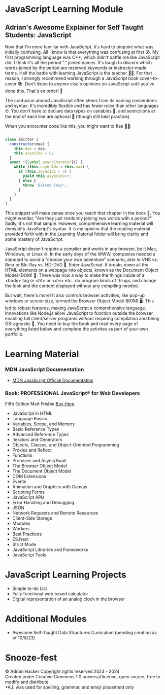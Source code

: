 # JavaScript Learning Module

## Adrian's Awesome Explainer for Self Taught Students:  JavaScript

Now that I'm more familiar with JavaScript, it's hard to pinpoint what was initially confusing. All I know is that everything was confusing at first 😵. My first programming language was C++, which didn't baffle me like JavaScript did. I think it's all the period "." joined names. It's tough to discern which words joined by the period are reserved keywords or instructor-made terms. Half the battle with learning JavaScript is the teacher 👩‍🏫. For that reason, I strongly recommend working through a JavaScript book cover-to-cover 📚. Don't listen to anyone else's opinions on JavaScript until you've done this. That's an order! 📣

The confusion around JavaScript often stems from its naming conventions and syntax. It's incredibly flexible and has fewer rules than other languages 🤓. You don't have to declare data types on variables 🤯, and semicolons at the end of each line are optional 🤯 (though still best practice).

When you encounter code like this, you might want to flee 🏃‍♀️:

```javascript

class Emitter {
  constructor(max) {
    this.max = max;
    this.asyncIdx = 0;
  }
  async *[Symbol.asyncIterator]() {
    while (this.asyncIdx < this.max) {
      if (this.asyncIdx < 3) {
        yield this.asyncIdx++;
      } else {
        throw 'Exited loop';
      }  
    }
  }
}
```

This snippet will make sense once you reach that chapter in the book 📖. You might wonder, "Are they just randomly joining two words with a period?" Sadly, it's not that simple. However, comprehensive learning material will demystify JavaScript's syntax.  It is my opinion that the reading material provided forth with in the Learning Material folder will bring clarity and some mastery of JavaScript.

JavaScript doesn't require a compiler and works in any browser, be it Mac, Windows, or Linux 🌐. In the early days of the WWW, companies needed a standard to avoid a "choose your own adventure" scenario, akin to VHS vs. Beta or Blu-Ray vs. HD-DVD 📼. Enter JavaScript. It breaks down all the HTML elements on a webpage into objects, known as the Document Object Model (DOM) 📄.  There was now a way to make the things inside of a \<body> tag or \<h1> or \<div> etc.. do program kinds of things, and change the look and the content displayed without any compiling needed.

But wait, there's more! It also controls browser activities, like pop-up windows or screen size, termed the Browser Object Model (BOM) 🖥️. This led to robust features, making JavaScript a comprehensive language. Innovations like Node.js allow JavaScript to function outside the browser, enabling full client/server programs without requiring compilation and being OS-agnostic 🌟.  You need to buy the book and read every page of everything listed below and complete the activites as part of your own portfolio.

# Learning Material
 
 ### MDN JavaScript Documentation

 - [MDN JavaScript Official Documentation](https://developer.mozilla.org/en-US/docs/Web/JavaScript)
 
 ### Book: PROFESSIONAL JavaScript® for Web Developers

Fifth Edition
Matt Frisbie
[Buy Here](https://www.amazon.com/Professional-JavaScript-Developers-Matt-Frisbie-dp-1394193211/dp/1394193211/ref=dp_ob_title_bk)


- JavaScript in HTML
- Language Basics
- Variables, Scope, and Memory
- Basic Reference Types
- Advanced Reference Types
- Iterators and Generators
- Objects, Classes, and Object-Oriented Programming
- Proxies and Reflect
- Functions
- Promises and Async/Await
- The Browser Object Model
- The Document Object Model
- DOM Extensions
- Events
- Animation and Graphics with Canvas
- Scripting Forms
- JavaScript APIs
- Error Handling and Debugging
- JSON
- Network Requests and Remote Resources
- Client-Side Storage
- Modules
- Workers
- Best Practices
- ES.Next
- Strict Mode
- JavaScript Libraries and Frameworks
- JavaScript Tools

# JavaScript Learning Projects

- Simple to-do List
- Fully functional web based calculator
- Digital representation of an analog clock in the browser

# Additional Modules

 - Awesome Self-Taught Data Structures Curriculum (pending creation as of 10/8/23)



# Snooze-fest

©️ Adrian Hacker Copyright rights reserved 2023 - 2024<br>
Created under Creative Commons 1.0 universal license, open source, free to modify and distribute.<br>
*A.I. was used for spelling, grammar, and emoji placement only
